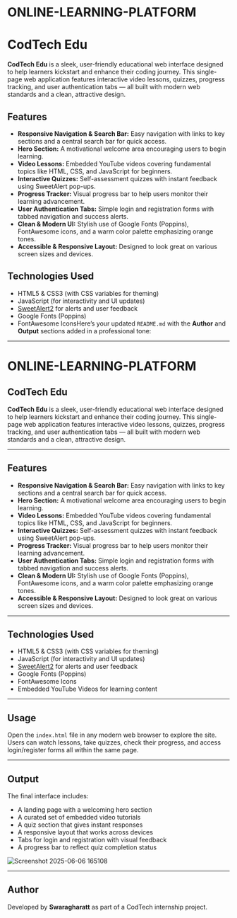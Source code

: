 # ONLINE-LEARNING-PLATFORM

# CodTech Edu
**CodTech Edu** is a sleek, user-friendly educational web interface designed to help learners kickstart and enhance their coding journey. This single-page web application features interactive video lessons, quizzes, progress tracking, and user authentication tabs — all built with modern web standards and a clean, attractive design.

## Features
* **Responsive Navigation & Search Bar:** Easy navigation with links to key sections and a central search bar for quick access.
* **Hero Section:** A motivational welcome area encouraging users to begin learning.
* **Video Lessons:** Embedded YouTube videos covering fundamental topics like HTML, CSS, and JavaScript for beginners.
* **Interactive Quizzes:** Self-assessment quizzes with instant feedback using SweetAlert pop-ups.
* **Progress Tracker:** Visual progress bar to help users monitor their learning advancement.
* **User Authentication Tabs:** Simple login and registration forms with tabbed navigation and success alerts.
* **Clean & Modern UI:** Stylish use of Google Fonts (Poppins), FontAwesome icons, and a warm color palette emphasizing orange tones.
* **Accessible & Responsive Layout:** Designed to look great on various screen sizes and devices.

## Technologies Used
* HTML5 & CSS3 (with CSS variables for theming)
* JavaScript (for interactivity and UI updates)
* [SweetAlert2](https://sweetalert2.github.io/) for alerts and user feedback
* Google Fonts (Poppins)
* FontAwesome IconsHere’s your updated `README.md` with the **Author** and **Output** sections added in a professional tone:

---

# ONLINE-LEARNING-PLATFORM

## CodTech Edu

**CodTech Edu** is a sleek, user-friendly educational web interface designed to help learners kickstart and enhance their coding journey. This single-page web application features interactive video lessons, quizzes, progress tracking, and user authentication tabs — all built with modern web standards and a clean, attractive design.

---

## Features

* **Responsive Navigation & Search Bar:** Easy navigation with links to key sections and a central search bar for quick access.
* **Hero Section:** A motivational welcome area encouraging users to begin learning.
* **Video Lessons:** Embedded YouTube videos covering fundamental topics like HTML, CSS, and JavaScript for beginners.
* **Interactive Quizzes:** Self-assessment quizzes with instant feedback using SweetAlert pop-ups.
* **Progress Tracker:** Visual progress bar to help users monitor their learning advancement.
* **User Authentication Tabs:** Simple login and registration forms with tabbed navigation and success alerts.
* **Clean & Modern UI:** Stylish use of Google Fonts (Poppins), FontAwesome icons, and a warm color palette emphasizing orange tones.
* **Accessible & Responsive Layout:** Designed to look great on various screen sizes and devices.

---

## Technologies Used

* HTML5 & CSS3 (with CSS variables for theming)
* JavaScript (for interactivity and UI updates)
* [SweetAlert2](https://sweetalert2.github.io/) for alerts and user feedback
* Google Fonts (Poppins)
* FontAwesome Icons
* Embedded YouTube Videos for learning content

---

## Usage

Open the `index.html` file in any modern web browser to explore the site. Users can watch lessons, take quizzes, check their progress, and access login/register forms all within the same page.

---

## Output

The final interface includes:

* A landing page with a welcoming hero section
* A curated set of embedded video tutorials
* A quiz section that gives instant responses
* A responsive layout that works across devices
* Tabs for login and registration with visual feedback
* A progress bar to reflect quiz completion status

![Screenshot 2025-06-06 165108](https://github.com/user-attachments/assets/14ee1cf6-fa2c-452e-bbec-ee4e6432e21b)


---

## Author

Developed by **Swaragharatt** as part of a CodTech internship project.
